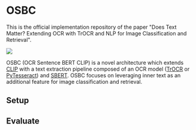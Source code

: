 # OSBC

This is the official implementation repository of the paper "Does Text Matter? Extending OCR with TrOCR and NLP for Image Classification and Retrieval".

![](https://hackmd.io/_uploads/r1tGxkDO2.png)


OSBC (OCR Sentence BERT CLIP) is a novel architecture which extends [CLIP](https://github.com/openai/CLIP) with a text extraction pipeline composed of an OCR model ([TrOCR](https://huggingface.co/docs/transformers/model_doc/trocr) or [PyTesseract](https://github.com/madmaze/pytesseract)) and [SBERT](https://www.sbert.net/). OSBC focuses on leveraging inner text as an additional feature for image classification and retrieval.

## Setup

## Evaluate